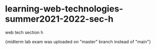 # learning-web-technologies-summer2021-2022-sec-h
web tech section h

{midterm lab exam was uploaded  on "master" branch instead of "main"}
